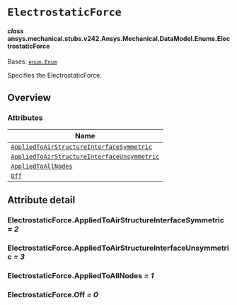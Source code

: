 # `ElectrostaticForce`



#### *class* ansys.mechanical.stubs.v242.Ansys.Mechanical.DataModel.Enums.ElectrostaticForce

Bases: [`enum.Enum`](https://docs.python.org/3/library/enum.html#enum.Enum)

Specifies the ElectrostaticForce.

<!-- !! processed by numpydoc !! -->

<a id="overview"></a>

## Overview

### Attributes

| Name |
| -------------------------------------------------------------------------------------------------------------- |
| [`AppliedToAirStructureInterfaceSymmetric`](#ElectrostaticForce.AppliedToAirStructureInterfaceSymmetric) |
| [`AppliedToAirStructureInterfaceUnsymmetric`](#ElectrostaticForce.AppliedToAirStructureInterfaceUnsymmetric) |
| [`AppliedToAllNodes`](#ElectrostaticForce.AppliedToAllNodes) |
| [`Off`](#ElectrostaticForce.Off) |

<a id="attribute-detail"></a>

## Attribute detail

<a id="ElectrostaticForce.AppliedToAirStructureInterfaceSymmetric"></a>

### ElectrostaticForce.AppliedToAirStructureInterfaceSymmetric *= 2*

<a id="ElectrostaticForce.AppliedToAirStructureInterfaceUnsymmetric"></a>

### ElectrostaticForce.AppliedToAirStructureInterfaceUnsymmetric *= 3*

<a id="ElectrostaticForce.AppliedToAllNodes"></a>

### ElectrostaticForce.AppliedToAllNodes *= 1*

<a id="ElectrostaticForce.Off"></a>

### ElectrostaticForce.Off *= 0*


